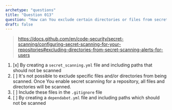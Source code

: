 ```yaml
---
archetype: "questions"
title: "Question 013"
question: "How can You exclude certain directories or files from secret scanning?"
draft: false
---
```



> https://docs.github.com/en/code-security/secret-scanning/configuring-secret-scanning-for-your-repositories#excluding-directories-from-secret-scanning-alerts-for-users
1. [x] By creating a `secret_scanning.yml` file and including paths that should not be scanned
1. [ ] It's not possible to exclude specific files and/or directories from being scanned. Once You enable secret scanning for a repository, all files and directories will be scanned.
1. [ ] Include these files in the `.gitignore` file
1. [ ] By creating a `dependabot.yml` file and including paths which should not be scanned
